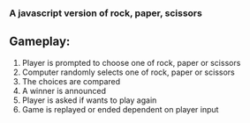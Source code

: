 ### A javascript version of rock, paper, scissors

## Gameplay:

1. Player is prompted to choose one of rock, paper or scissors
2. Computer randomly selects one of rock, paper or scissors
3. The choices are compared
4. A winner is announced
5. Player is asked if wants to play again
6. Game is replayed or ended dependent on player input

